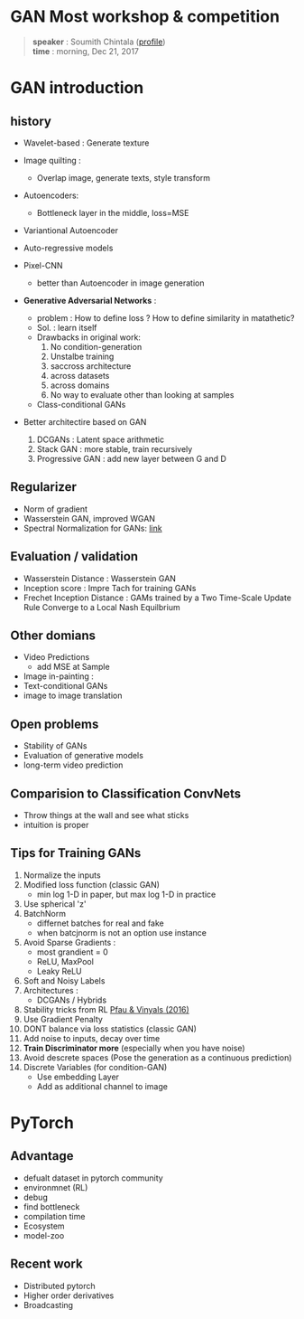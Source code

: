 # GAN Most workshop & competition

> **speaker** : Soumith Chintala ([profile](http://speech.ee.ntu.edu.tw/~tlkagk/))\
> **time** : morning, Dec 21, 2017


# GAN introduction

## history
- Wavelet-based : Generate texture
- Image quilting :
	 - Overlap image, generate texts, style transform
- Autoencoders:
	 - Bottleneck layer in the middle, loss=MSE
- Variantional Autoencoder
- Auto-regressive models
- Pixel-CNN
	- better than Autoencoder in image generation
- **Generative Adversarial Networks** :
	- problem : How to define loss ? How to define similarity in matathetic?
	- Sol. : learn itself
	- Drawbacks in original work:
		1. No condition-generation
		2. Unstalbe training
		3. saccross architecture
		4. across datasets
		5. across domains
		6. No way to evaluate other than looking at samples
	- Class-conditional GANs

- Better architectire based on GAN
	1. DCGANs : Latent space arithmetic
	2. Stack GAN : more stable, train recursively
	3. Progressive GAN : add new layer between G and D 

## Regularizer
- Norm of gradient
- Wasserstein GAN, improved WGAN
- Spectral Normalization for GANs: [link](https://openreview.net/forum?id=B1QRgziT-)

## Evaluation / validation
- Wasserstein Distance : Wasserstein GAN
- Inception score : Impre Tach for training GANs
- Frechet Inception Distance : GAMs trained by a Two Time-Scale Update Rule Converge to a Local Nash Equilbrium

## Other domians
- Video Predictions
	- add MSE at Sample
- Image in-painting :
- Text-conditional GANs
- image to image translation

## Open problems
- Stability of GANs
- Evaluation of generative models
- long-term video prediction


## Comparision to Classification ConvNets
- Throw things at the wall and see what sticks
- intuition is proper

## Tips for Training GANs
1. Normalize the inputs
2. Modified loss function (classic GAN)
	- min log 1-D in paper, but max log 1-D in practice
3. Use spherical 'z'
4. BatchNorm
	- differnet batches for real and fake
	- when batcjnorm is not an option use instance
5. Avoid Sparse Gradients : 
	- most grandient = 0
	- ReLU, MaxPool
	- Leaky ReLU
6. Soft and Noisy Labels
7. Architectures : 
	- DCGANs / Hybrids
8. Stability tricks from RL [Pfau & Vinyals (2016)]()
9. Use Gradient Penalty
10. DONT balance via loss statistics (classic GAN)
11. Add noise to inputs, decay over time
12. **Train Discriminator more** (especially when you have noise)
13. Avoid descrete spaces (Pose the generation as a continuous prediction)
14. Discrete Variables (for condition-GAN)
	- Use embedding Layer
	- Add as additional channel to image


# PyTorch


## Advantage
- defualt dataset in pytorch community
- environmnet (RL)
- debug
- find bottleneck
- compilation time
- Ecosystem
- model-zoo

## Recent work
- Distributed pytorch
- Higher order derivatives
- Broadcasting
